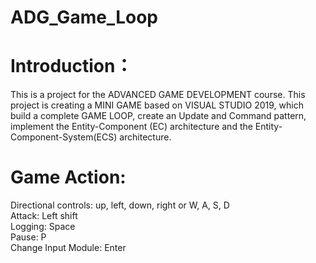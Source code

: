 # ADG_Game_Loop

# Introduction：
This is a project for the ADVANCED GAME DEVELOPMENT course. This project is creating a MINI GAME based on VISUAL STUDIO 2019, which build a complete GAME LOOP, create an Update and Command pattern, implement the Entity-Component (EC) architecture and the Entity-Component-System(ECS) architecture. 

# Game Action:
Directional controls: up, left, down, right or W, A, S, D \
Attack: Left shift \
Logging: Space \
Pause: P \
Change Input Module: Enter
